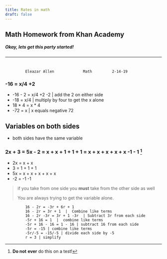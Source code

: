 ```yaml
---
title: Rates in math
draft: false
---
```

## Math Homework from Khan Academy
##### Okay, lets get this party started!
---
#
             Eleazar Allen             Math         2-14-19
[^1]: **Do not** **ever** do this on a test!
### -16 = x/4 +2
- -16 - 2 = x/4 +2 -2 | add the 2 on either side
- -18 = x/4  | multiply by four to get the x alone
- 18 * 4 = x * 4 
- -72 = x | x equals negative 72

## Variables on both sides
- both sides have the same variable
### 2x + 3 = 5x - 2 = x + x + 1 + 1 + 1 = x + x + x + x + x -1 - 1 [^1] 
- 2x = x + x
- 3 = 1 + 1 + 1
- 5x = x + x + x + x + x
- -2 = -1 -1

>if you take from one side you **must** take from the other side as well
>
>You are always trying to get the variable alone.

             16 - 2r = -3r + 6r + 1
             16 - 2r = 3r + 1  |  Combine like terms
             16 - 2r -3r = 3r + 1 -3r  | Subtract 3r from each side
             -5r + 16 = 1  |  combine like terms
             -5r + 16 - 16 = 1 - 16 | subtract 16 from each side
             -5r = -15 | combine like terms
             -5r/-5 = -15/-5 | divide each side by -5
             r = 3 | simplify



